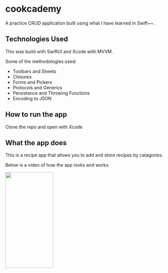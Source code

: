 # cookcademy
A practice CRUD application built using what I have learned in Swift~~. 

## Technologies Used

This was build with SwiftUI and Xcode with MVVM.

Some of the methodologies used:
  * Toolbars and Sheets
  * Closures
  * Forms and Pickers
  * Protocols and Generics
  * Persistance and Throwing Functions
  * Encoding to JSON

## How to run the app
Clone the repo and open with Xcode

## What the app does
This is a recipe app that allows you to add and store recipes by catagories. 

Below is a video of how the app looks and works.

<img src="./Cookcademy/Cookcademy/Assets.xcassets/finalVideo.gif" width="150" height="300">
